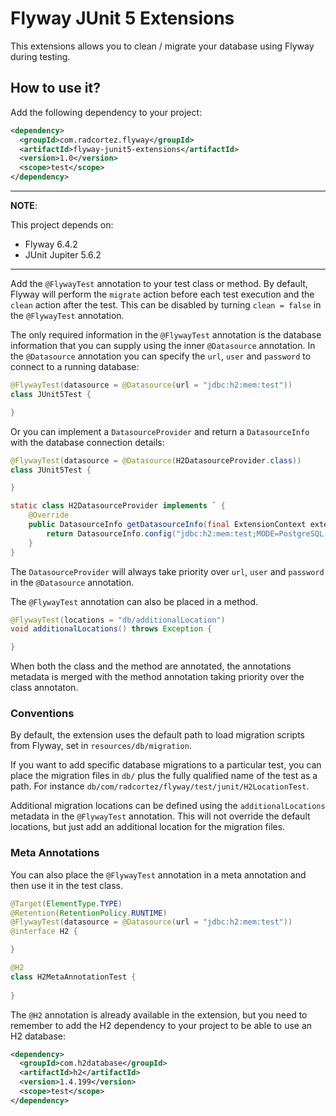 # Flyway JUnit 5 Extensions

This extensions allows you to clean / migrate your database using Flyway during testing.

## How to use it?

Add the following dependency to your project:

```xml
<dependency>
  <groupId>com.radcortez.flyway</groupId>
  <artifactId>flyway-junit5-extensions</artifactId>
  <version>1.0</version>
  <scope>test</scope>
</dependency>
```

---
**NOTE**: 

This project depends on:
- Flyway 6.4.2
- JUnit Jupiter 5.6.2

---

Add the `@FlywayTest` annotation to your test class or method. By default, Flyway will perform the `migrate` action 
before each test execution and the `clean` action after the test. This can be disabled by turning `clean = false` in 
the `@FlywayTest` annotation.  

The only required information in the `@FlywayTest` annotation is the database information that you can supply using 
the inner `@Datasource` annotation. In the `@Datasource` annotation you can specify the `url`, `user` and `password` 
to connect to a running database:

```java
@FlywayTest(datasource = @Datasource(url = "jdbc:h2:mem:test"))
class JUnit5Test {

}
```

Or you can implement a `DatasourceProvider` and return a `DatasourceInfo` with the database connection details:

```java 
@FlywayTest(datasource = @Datasource(H2DatasourceProvider.class))
class JUnit5Test {

}

static class H2DatasourceProvider implements ` {
    @Override
    public DatasourceInfo getDatasourceInfo(final ExtensionContext extensionContext) {
        return DatasourceInfo.config("jdbc:h2:mem:test;MODE=PostgreSQL;DB_CLOSE_DELAY=-1");
    }
}
```

The `DatasourceProvider` will always take priority over `url`, `user` and `password` in the `@Datasource` annotation.

The `@FlywayTest` annotation can also be placed in a method. 

```java 
@FlywayTest(locations = "db/additionalLocation")
void additionalLocations() throws Exception {

}
```

When both the class and the method are annotated, the annotations metadata is merged with the method annotation taking 
priority over the class annotaton.

### Conventions

By default, the extension uses the default path to load migration scripts from Flyway, set in `resources/db/migration`.

If you want to add specific database migrations to a particular test, you can place the migration files in `db/` 
plus the fully qualified name of the test as a path. For instance `db/com/radcortez/flyway/test/junit/H2LocationTest`.

Additional migration locations can be defined using the `additionalLocations` metadata in the `@FlywayTest` annotation. 
This will not override the default locations, but just add an additional location for the migration files.

### Meta Annotations

You can also place the `@FlywayTest` annotation in a meta annotation and then use it in the test class.

```java
@Target(ElementType.TYPE)
@Retention(RetentionPolicy.RUNTIME)
@FlywayTest(datasource = @Datasource(url = "jdbc:h2:mem:test"))
@interface H2 {

}

@H2
class H2MetaAnnotationTest {
    
}
```

The `@H2` annotation is already available in the extension, but you need to remember to add the H2 dependency to your 
project to be able to use an H2 database:

```xml
<dependency>
  <groupId>com.h2database</groupId>
  <artifactId>h2</artifactId>
  <version>1.4.199</version>
  <scope>test</scope>
</dependency>
```
